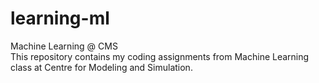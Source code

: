 # learning-ml
Machine Learning @ CMS  
This repository contains my coding assignments from Machine Learning class at Centre for Modeling and Simulation. 
